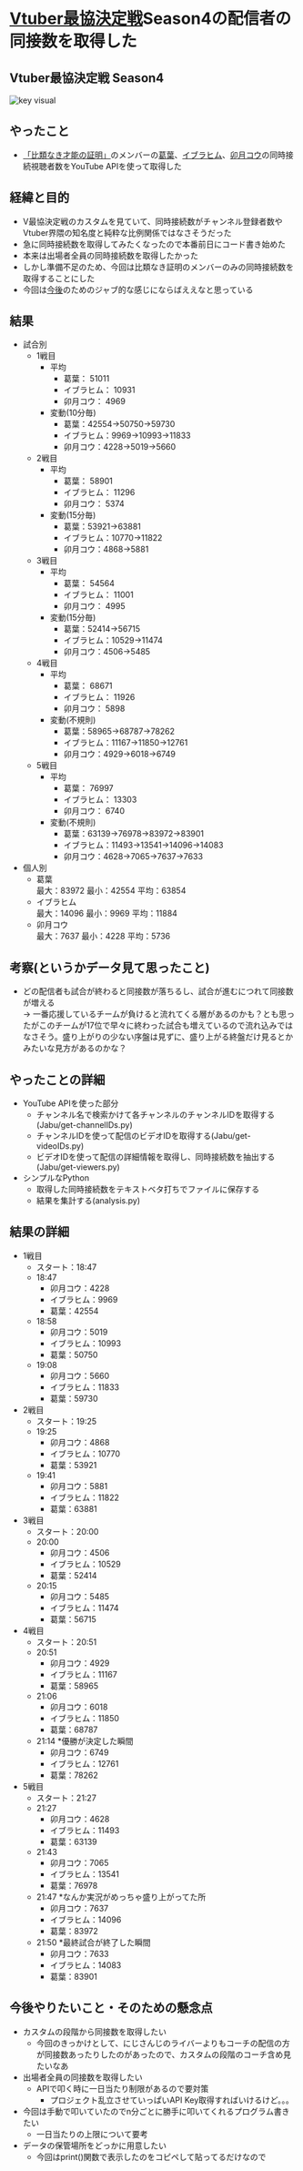 # [Vtuber最協決定戦](https://vtuber-saikyo.jp/)Season4の配信者の同接数を取得した
## Vtuber最協決定戦 Season4
![key visual](https://github.com/ganyarura/analysis-Vsaikyo-s4/blob/readme/image/Vsai-key-visual.png)

## やったこと
- [「比類なき才能の証明」](https://twitter.com/Vamp_Kuzu/status/1515604956111605762?ref_src=twsrc%5Egoogle%7Ctwcamp%5Eserp%7Ctwgr%5Etweet)のメンバーの[葛葉](https://www.nijisanji.jp/members/kuzuha)、[イブラヒム](https://www.nijisanji.jp/members/ibrahim)、[卯月コウ](https://www.nijisanji.jp/members/kou-uzuki)の同時接続視聴者数をYouTube APIを使って取得した

## 経緯と目的
- V最協決定戦のカスタムを見ていて、同時接続数がチャンネル登録者数やVtuber界隈の知名度と純粋な比例関係ではなさそうだった
- 急に同時接続数を取得してみたくなったので本番前日にコード書き始めた
- 本来は出場者全員の同時接続数を取得したかった
- しかし準備不足のため、今回は比類なき証明のメンバーのみの同時接続数を取得することにした
- 今回は[今後](#future)のためのジャブ的な感じにならばええなと思っている

## 結果
- 試合別
    - 1戦目
        - 平均
            - 葛葉： 51011
            - イブラヒム： 10931
            - 卯月コウ： 4969
        - 変動(10分毎)
            - 葛葉：42554->50750->59730
            - イブラヒム：9969->10993->11833
            - 卯月コウ：4228->5019->5660
    - 2戦目
        - 平均
            - 葛葉： 58901
            - イブラヒム： 11296
            - 卯月コウ： 5374
        - 変動(15分毎)
            - 葛葉：53921->63881
            - イブラヒム：10770->11822
            - 卯月コウ：4868->5881
    - 3戦目
        - 平均
            - 葛葉： 54564
            - イブラヒム： 11001
            - 卯月コウ： 4995
        - 変動(15分毎)
            - 葛葉：52414->56715
            - イブラヒム：10529->11474
            - 卯月コウ：4506->5485
    - 4戦目
        - 平均
            - 葛葉： 68671
            - イブラヒム： 11926
            - 卯月コウ： 5898
        - 変動(不規則)
            - 葛葉：58965->68787->78262
            - イブラヒム：11167->11850->12761
            - 卯月コウ：4929->6018->6749
    - 5戦目
        - 平均
            - 葛葉： 76997
            - イブラヒム： 13303
            - 卯月コウ： 6740
        - 変動(不規則)
            - 葛葉：63139->76978->83972->83901
            - イブラヒム：11493->13541->14096->14083
            - 卯月コウ：4628->7065->7637->7633
- 個人別
    - 葛葉<br>最大：83972  最小：42554  平均：63854
    - イブラヒム<br>最大：14096  最小：9969  平均：11884
    - 卯月コウ<br>最大：7637  最小：4228  平均：5736

## 考察(というかデータ見て思ったこと)
- どの配信者も試合が終わると同接数が落ちるし、試合が進むにつれて同接数が増える<br>
  -> 一番応援しているチームが負けると流れてくる層があるのかも？とも思ったがこのチームが17位で早々に終わった試合も増えているので流れ込みではなさそう。盛り上がりの少ない序盤は見ずに、盛り上がる終盤だけ見るとかみたいな見方があるのかな？

## やったことの詳細
- YouTube APIを使った部分
    - チャンネル名で検索かけて各チャンネルのチャンネルIDを取得する(Jabu/get-channelIDs.py)
    - チャンネルIDを使って配信のビデオIDを取得する(Jabu/get-videoIDs.py)
    - ビデオIDを使って配信の詳細情報を取得し、同時接続数を抽出する(Jabu/get-viewers.py)
- シンプルなPython
    - 取得した同時接続数をテキストベタ打ちでファイルに保存する
    - 結果を集計する(analysis.py)

## 結果の詳細
- 1戦目
    - スタート：18:47
    - 18:47
        - 卯月コウ：4228
        - イブラヒム：9969
        - 葛葉：42554
    - 18:58
        - 卯月コウ：5019
        - イブラヒム：10993
        - 葛葉：50750
    - 19:08
        - 卯月コウ：5660
        - イブラヒム：11833
        - 葛葉：59730
- 2戦目
    - スタート：19:25
    - 19:25
        - 卯月コウ：4868
        - イブラヒム：10770
        - 葛葉：53921
    - 19:41
        - 卯月コウ：5881
        - イブラヒム：11822
        - 葛葉：63881
- 3戦目
    - スタート：20:00
    - 20:00
        - 卯月コウ：4506
        - イブラヒム：10529
        - 葛葉：52414
    - 20:15
        - 卯月コウ：5485
        - イブラヒム：11474
        - 葛葉：56715
- 4戦目
    - スタート：20:51
    - 20:51
        - 卯月コウ：4929
        - イブラヒム：11167
        - 葛葉：58965
    - 21:06
        - 卯月コウ：6018
        - イブラヒム：11850
        - 葛葉：68787
    - 21:14 *優勝が決定した瞬間
        - 卯月コウ：6749
        - イブラヒム：12761
        - 葛葉：78262
- 5戦目
    - スタート：21:27
    - 21:27
        - 卯月コウ：4628
        - イブラヒム：11493
        - 葛葉：63139
    - 21:43
        - 卯月コウ：7065
        - イブラヒム：13541
        - 葛葉：76978
    - 21:47 *なんか実況がめっちゃ盛り上がってた所
        - 卯月コウ：7637
        - イブラヒム：14096
        - 葛葉：83972
    - 21:50 *最終試合が終了した瞬間
        - 卯月コウ：7633
        - イブラヒム：14083
        - 葛葉：83901

<a id="future"></a>
## 今後やりたいこと・そのための懸念点
- カスタムの段階から同接数を取得したい
    - 今回のきっかけとして、にじさんじのライバーよりもコーチの配信の方が同接数あったりしたのがあったので、カスタムの段階のコーチ含め見たいなあ
- 出場者全員の同接数を取得したい
    - APIで叩く時に一日当たり制限があるので要対策
        - プロジェクト乱立させていっぱいAPI Key取得すればいけるけど。。。
- 今回は手動で叩いていたのでn分ごとに勝手に叩いてくれるプログラム書きたい
    - 一日当たりの上限について要考
- データの保管場所をどっかに用意したい
    - 今回はprint()関数で表示したのをコピペして貼ってるだけなので   
